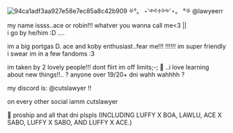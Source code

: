  ![94ca1adf3aa927e58e7ec85a8c42b909](https://github.com/user-attachments/assets/a74298bb-0fb7-4714-b49b-d5d264feb63a)
⛧°。 ⋆༺♱༻⋆。 °⛧   @lawyeerr
my name issss..ace or robin!!! whatver you wanna call me<3 ||    
i go by he/him :D
....


im a big portgas D. ace and koby enthusiast..fear me!!!
 !!!!!! im super friendly i swear
 im in a few fandoms :3

 
 im taken by 2 lovely people!!! dont flirt im off limits;-; 🌸
..i love learning about new things!!..
? anyone over 19/20+ dni wahh wahhhh ?

my discord is: @cutslawyer !! 
 
 on every other social iamm cutslawyer 


🚫 proship and all that dni plspls (INCLUDING LUFFY X BOA, LAWLU, ACE X SABO, LUFFY X SABO, AND LUFFY X ACE.)
<!---
lawyeerr/lawyeerr is a ✨ special ✨ repository because its `README.md` (this file) appears on your GitHub profile.
You can click the Preview link to take a look at your changes.
--->
